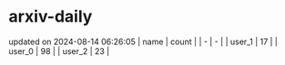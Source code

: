 # arxiv-daily
updated on 2024-08-14 06:26:05
| name | count |
| - | - |
| user_1 | 17 |
| user_0 | 98 |
| user_2 | 23 |
